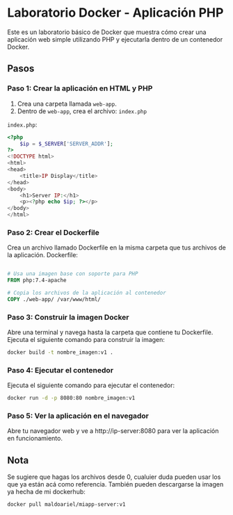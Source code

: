 # Laboratorio Docker - Aplicación PHP

Este es un laboratorio básico de Docker que muestra cómo crear una aplicación web simple utilizando PHP y ejecutarla dentro de un contenedor Docker.

## Pasos

### Paso 1: Crear la aplicación en HTML y PHP
1. Crea una carpeta llamada `web-app`.
2. Dentro de `web-app`, crea el archivo: `index.php`

`index.php`:
```php
<?php
    $ip = $_SERVER['SERVER_ADDR'];
?>
<!DOCTYPE html>
<html>
<head>
    <title>IP Display</title>
</head>
<body>
    <h1>Server IP:</h1>
    <p><?php echo $ip; ?></p>
</body>
</html>
```


### Paso 2: Crear el Dockerfile
Crea un archivo llamado Dockerfile en la misma carpeta que tus archivos de la aplicación.
Dockerfile:

```Dockerfile

# Usa una imagen base con soporte para PHP
FROM php:7.4-apache

# Copia los archivos de la aplicación al contenedor
COPY ./web-app/ /var/www/html/
```
### Paso 3: Construir la imagen Docker
Abre una terminal y navega hasta la carpeta que contiene tu Dockerfile.
Ejecuta el siguiente comando para construir la imagen:
```bash
docker build -t nombre_imagen:v1 .
```
### Paso 4: Ejecutar el contenedor
Ejecuta el siguiente comando para ejecutar el contenedor:
```bash
docker run -d -p 8080:80 nombre_imagen:v1
```
### Paso 5: Ver la aplicación en el navegador
Abre tu navegador web y ve a http://ip-server:8080 para ver la aplicación en funcionamiento.


## Nota
Se sugiere que hagas los archivos desde 0, cualuier duda pueden usar los que ya están acá como referencia.
También pueden descargarse la imagen ya hecha de mi dockerhub: 
```bash
docker pull maldoariel/miapp-server:v1
```